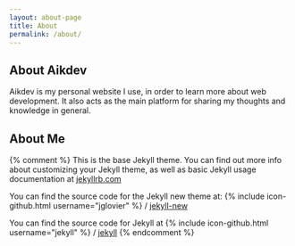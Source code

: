 ```yaml
---
layout: about-page
title: About
permalink: /about/
---
```

## About Aikdev
Aikdev is my personal website I use, in order to learn more about web development. It also acts as the main platform for sharing my thoughts and knowledge in general.

## About Me


{% comment %}
This is the base Jekyll theme. You can find out more info about customizing your Jekyll theme, as well as basic Jekyll usage documentation at [jekyllrb.com](http://jekyllrb.com/)

You can find the source code for the Jekyll new theme at:
{% include icon-github.html username="jglovier" %} /
[jekyll-new](https://github.com/jglovier/jekyll-new)

You can find the source code for Jekyll at
{% include icon-github.html username="jekyll" %} /
[jekyll](https://github.com/jekyll/jekyll)
{% endcomment %}